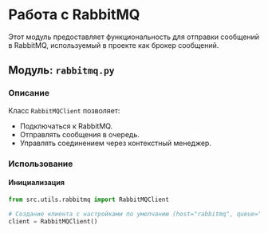 # Работа с RabbitMQ

Этот модуль предоставляет функциональность для отправки сообщений в RabbitMQ, используемый в проекте как брокер сообщений.

## Модуль: `rabbitmq.py`

### Описание
Класс `RabbitMQClient` позволяет:
- Подключаться к RabbitMQ.
- Отправлять сообщения в очередь.
- Управлять соединением через контекстный менеджер.

### Использование

#### Инициализация
```python
from src.utils.rabbitmq import RabbitMQClient

# Создание клиента с настройками по умолчанию (host="rabbitmq", queue="irrigation_tasks")
client = RabbitMQClient()